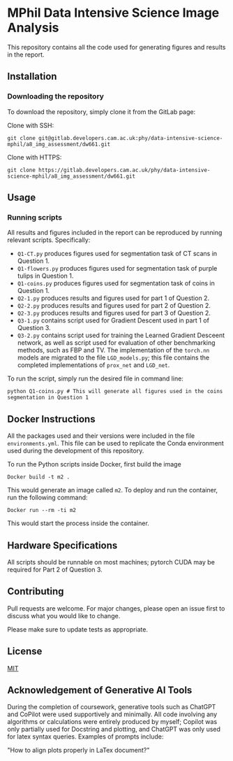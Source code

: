 # MPhil Data Intensive Science Image Analysis

This repository contains all the code used for generating figures and results in the report.

## Installation
### Downloading the repository

To download the repository, simply clone it from the GitLab page:

Clone with SSH:
```
git clone git@gitlab.developers.cam.ac.uk:phy/data-intensive-science-mphil/a8_img_assessment/dw661.git
```

Clone with HTTPS:
```
git clone https://gitlab.developers.cam.ac.uk/phy/data-intensive-science-mphil/a8_img_assessment/dw661.git
```

## Usage
### Running scripts
All results and figures included in the report can be reproduced by running relevant scripts. Specifically:
- `Q1-CT.py` produces figures used for segmentation task of CT scans in Question 1.
- `Q1-flowers.py` produces figures used for segmentation task of purple tulips in Question 1.
- `Q1-coins.py` produces figures used for segmentation task of coins in Question 1.
- `Q2-1.py` produces results and figures used for part 1 of Question 2.
- `Q2-2.py` produces results and figures used for part 2 of Question 2.
- `Q2-3.py` produces results and figures used for part 3 of Question 2.
- `Q3-1.py` contains script used for Gradient Descent used in part 1 of Question 3.
- `Q3-2.py` contains script used for training the Learned Gradient Desceent network, as well as script used for evaluation of other benchmarking methods, such as FBP and TV. The implementation of the `torch.nn` models are migrated to the file `LGD_models.py`; this file contains the completed implementations of `prox_net` and `LGD_net`.

To run the script, simply run the desired file in command line:

```{Python}
python Q1-coins.py # This will generate all figures used in the coins segmentation in Question 1
```

## Docker Instructions
All the packages used and their versions were included in the file `environments.yml`. This file can be used to replicate the Conda environment used during the development of this repository.

To run the Python scripts inside Docker, first build the image

```
Docker build -t m2 .
```
This would generate an image called `m2`. To deploy and run the container, run the following command:

```
Docker run --rm -ti m2
```
This would start the process inside the container.

## Hardware Specifications
All scripts should be runnable on most machines; pytorch CUDA may be required for Part 2 of Question 3.

## Contributing
Pull requests are welcome. For major changes, please open an issue first
to discuss what you would like to change.

Please make sure to update tests as appropriate.

## License

[MIT](https://choosealicense.com/licenses/mit/)

## Acknowledgement of Generative AI Tools
During the completion of coursework, generative tools such as ChatGPT and CoPilot were used supportively and minimally. All code involving any algorithms or calculations were entirely produced by myself; Copilot was only partially used for Docstring and plotting, and ChatGPT was only used for latex syntax queries. Examples of prompts include:

"How to align plots properly in LaTex document?"